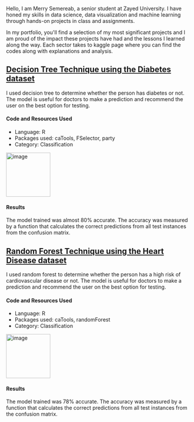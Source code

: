 Hello, I am Merry Semereab, a senior student at Zayed University. I have honed my skills in data science, data visualization and machine learning through hands-on projects in class and assignments.

In my portfolio, you'll find a selection of my most significant projects and I am proud of the impact these projects have had and the lessons I learned along the way.
Each sector takes to kaggle page where you can find the codes along with explanations and analysis.

## <a href="https://www.kaggle.com/code/merryzeray/decision-tree-technique-using-the-diabetes-dataset" target="_blank"> Decision Tree Technique using the Diabetes dataset </a>
I used decision tree to determine whether the person has diabetes or not. The model is useful for doctors to make a prediction and recommend the user on the best option for testing. 
#### Code and Resources Used
* Language: R
* Packages used: caTools, FSelector, party
* Category: Classification
<img width="120" alt="image" src="https://user-images.githubusercontent.com/59441158/215346128-f3a240b1-928c-4522-9fa3-7f7afe184056.png">

#### Results 
The model trained was almost 80% accurate. The accuracy was measured by a function that calculates the correct predictions from all test instances from the confusion matrix.

## <a href="https://www.kaggle.com/code/merryzeray/random-forest-technique-using-the-heart-disease" target="_blank"> Random Forest Technique using the Heart Disease dataset </a>
I used random forest to determine whether the person has a high risk of cardiovascular disease or not. The model is useful for doctors to make a prediction and recommend the user on the best option for testing.
#### Code and Resources Used
* Language: R
* Packages used: caTools, randomForest
* Category: Classification
<img width="120" alt="image" src="https://user-images.githubusercontent.com/59441158/215346169-e063bddb-f78c-4e87-b3cb-7e9b0f97521d.png">

#### Results 
The model trained was 78% accurate. The accuracy was measured by a function that calculates the correct predictions from all test instances from the confusion matrix.

